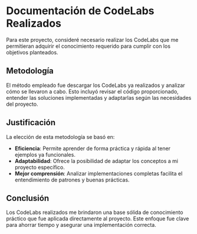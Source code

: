 # Documentación de CodeLabs Realizados

Para este proyecto, consideré necesario realizar los CodeLabs que me permitieran adquirir el conocimiento requerido para cumplir con los objetivos planteados. 

## Metodología

El método empleado fue descargar los CodeLabs ya realizados y analizar cómo se llevaron a cabo. Esto incluyó revisar el código proporcionado, entender las soluciones implementadas y adaptarlas según las necesidades del proyecto.

## Justificación

La elección de esta metodología se basó en:
- **Eficiencia**: Permite aprender de forma práctica y rápida al tener ejemplos ya funcionales.
- **Adaptabilidad**: Ofrece la posibilidad de adaptar los conceptos a mi proyecto específico.
- **Mejor comprensión**: Analizar implementaciones completas facilita el entendimiento de patrones y buenas prácticas.

## Conclusión

Los CodeLabs realizados me brindaron una base sólida de conocimiento práctico que fue aplicada directamente al proyecto. Este enfoque fue clave para ahorrar tiempo y asegurar una implementación correcta.

